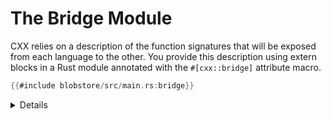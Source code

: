 # The Bridge Module

CXX relies on a description of the function signatures that will be exposed from
each language to the other. You provide this description using extern blocks in
a Rust module annotated with the `#[cxx::bridge]` attribute macro.

```rust
{{#include blobstore/src/main.rs:bridge}}
```

<details>

* The bridge is generally declared in an `ffi` module within your crate.

</details>
